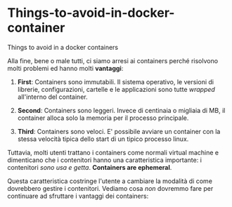 # Things-to-avoid-in-docker-container
Things to avoid in a docker containers

Alla fine, bene o male tutti, ci siamo arresi ai containers perché risolvono molti problemi ed hanno molti **vantaggi**:

1. **First**: Containers sono immutabili. Il sistema operativo, le versioni di librerie, configurazioni, cartelle e le applicazioni sono tutte *wrapped* all'interno del container.

2. **Second**: Containers sono leggeri. Invece di centinaia o migliaia di MB, il container alloca solo la memoria per il processo principale.
3. **Third**: Containers sono veloci. E' possibile avviare un container con la stessa velocità tipica dello start di un tipico processo linux.

Tuttavia, molti utenti trattano i containers come normali virtual machine e dimenticano che i contenitori hanno una caratteristica importante: i contenitori *sono usa e getta*. **Containers are ephemeral**.

Questa caratteristica costringe l'utente a cambiare la modalità di come dovrebbero gestire i contenitori. Vediamo cosa *non* dovremmo fare per continuare ad sfruttare i vantaggi dei containers:

